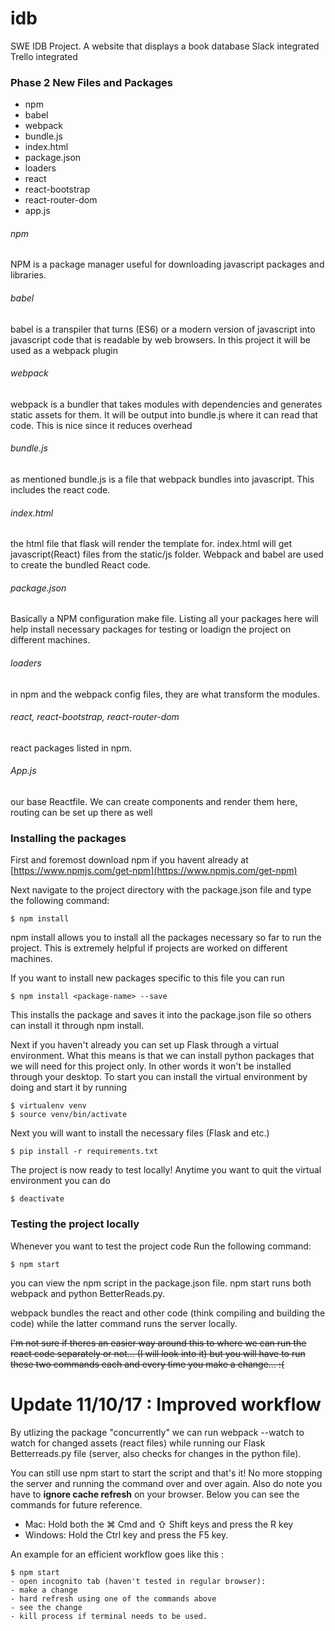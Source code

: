 # idb
SWE IDB Project. A website that displays a book database
Slack integrated
Trello integrated

### Phase 2 New Files and Packages
* npm 
* babel
* webpack
* bundle.js
* index.html
* package.json
* loaders
* react
* react-bootstrap
* react-router-dom
* app.js

###### npm
NPM is a package manager useful for downloading javascript packages and libraries.

###### babel
babel is a transpiler that turns (ES6) or a modern version of javascript into javascript code that is readable by web browsers. In this project it will be used as a webpack plugin

###### webpack
webpack is a bundler that takes modules with dependencies and generates static assets for them. It will be output into bundle.js where it can read that code. This is nice since it reduces overhead

###### bundle.js
as mentioned bundle.js is a file that webpack bundles into javascript. This includes the react code.

###### index.html
the html file that flask will render the template for. index.html will get javascript(React) files from the static/js folder. Webpack and babel are used to create the bundled React code.

###### package.json
Basically a NPM configuration make file. Listing all your packages here will help install necessary packages for testing or loadign the project on different machines.

###### loaders
in npm and the webpack config files, they are what transform the modules.

###### react, react-bootstrap, react-router-dom
react packages listed in npm.

###### App.js
our base Reactfile. We can create components and render them here, routing can be set up there as well

### Installing the packages

First and foremost download npm if you havent already at [https://www.npmjs.com/get-npm](https://www.npmjs.com/get-npm)

Next navigate to the project directory with the package.json file and type the following command:
```
$ npm install
```

npm install allows you to install all the packages necessary so far to run the project. This is extremely helpful if projects are worked on different machines.

If you want to install new packages specific to this file you can run
``` 
$ npm install <package-name> --save
```
This installs the package and saves it into the package.json file so others can install it through npm install.

Next if you haven't already you can set up Flask through a virtual environment. What this means is that we can install python packages that we will need for this project only. In other words it won't be installed through your desktop. To start you can install the virtual environment by doing and start it by running

```
$ virtualenv venv
$ source venv/bin/activate
```
Next you will want to install the necessary files (Flask and etc.)
```
$ pip install -r requirements.txt
```
The project is now ready to test locally! Anytime you want to quit the virtual environment you can do
```
$ deactivate
```

### Testing the project locally

Whenever you want to test the project code Run the following command:
```
$ npm start
```

you can view the npm script in the package.json file. npm start runs both webpack and python BetterReads.py.

webpack bundles the react and other code (think compiling and building the code) while the latter command runs the server locally.

~~I'm not sure if theres an easier way around this to where we can run the react code separately or not... (I will look into it) but you will have to run these two commands each and every time you make a change... :(~~

# Update 11/10/17 : Improved workflow
By utlizing the package "concurrently" we can run webpack --watch to watch for changed assets (react files) while running our Flask Betterreads.py file (server, also checks for changes in the python file). 

You can still use npm start to start the script and that's it! No more stopping the server and running the command over and over again. Also do note you have to **ignore cache refresh** on your browser. Below you can see the commands for future reference. 

* Mac: Hold both the ⌘ Cmd and ⇧ Shift keys and press the R key 
* Windows: Hold the Ctrl key and press the F5 key.


An example for an efficient workflow goes like this : 

```
$ npm start
- open incognito tab (haven't tested in regular browser):
- make a change
- hard refresh using one of the commands above
- see the change
- kill process if terminal needs to be used.
```